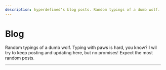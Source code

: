 ```yaml
---
description: hyperdefined's blog posts. Random typings of a dumb wolf.
---
```

# Blog
Random typings of a dumb wolf. Typing with paws is hard, you know? I wil try to keep posting and updating here, but no promises! Expect the most random posts.

----
